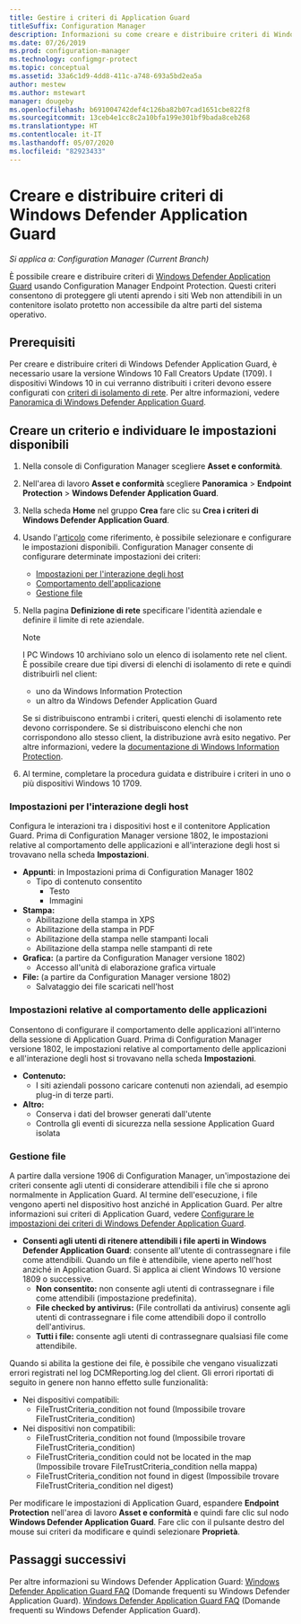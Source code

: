 ```yaml
---
title: Gestire i criteri di Application Guard
titleSuffix: Configuration Manager
description: Informazioni su come creare e distribuire criteri di Windows Defender Application Guard
ms.date: 07/26/2019
ms.prod: configuration-manager
ms.technology: configmgr-protect
ms.topic: conceptual
ms.assetid: 33a6c1d9-4dd8-411c-a748-693a5bd2ea5a
author: mestew
ms.author: mstewart
manager: dougeby
ms.openlocfilehash: b691004742def4c126ba82b07cad1651cbe822f8
ms.sourcegitcommit: 13ceb4e1cc8c2a10bfa199e301bf9bada8ceb268
ms.translationtype: HT
ms.contentlocale: it-IT
ms.lasthandoff: 05/07/2020
ms.locfileid: "82923433"
---
```

# <a name="create-and-deploy-windows-defender-application-guard-policy"></a>Creare e distribuire criteri di Windows Defender Application Guard

*Si applica a: Configuration Manager (Current Branch)*
<!-- 1351960 -->  
È possibile creare e distribuire criteri di [Windows Defender Application Guard](https://docs.microsoft.com/windows/threat-protection/windows-defender-application-guard/wd-app-guard-overview) usando Configuration Manager Endpoint Protection. Questi criteri consentono di proteggere gli utenti aprendo i siti Web non attendibili in un contenitore isolato protetto non accessibile da altre parti del sistema operativo.

## <a name="prerequisites"></a>Prerequisiti

Per creare e distribuire criteri di Windows Defender Application Guard, è necessario usare la versione Windows 10 Fall Creators Update (1709). I dispositivi Windows 10 in cui verranno distribuiti i criteri devono essere configurati con [criteri di isolamento di rete](https://docs.microsoft.com/windows/security/threat-protection/windows-defender-application-guard/configure-wd-app-guard#network-isolation-settings). Per altre informazioni, vedere [Panoramica di Windows Defender Application Guard](https://docs.microsoft.com/windows/threat-protection/windows-defender-application-guard/wd-app-guard-overview).

## <a name="create-a-policy-and-to-browse-the-available-settings"></a>Creare un criterio e individuare le impostazioni disponibili

1. Nella console di Configuration Manager scegliere **Asset e conformità**.
2. Nell'area di lavoro **Asset e conformità** scegliere **Panoramica** > **Endpoint Protection** > **Windows Defender Application Guard**.
3. Nella scheda **Home** nel gruppo **Crea** fare clic su **Crea i criteri di Windows Defender Application Guard**.
4. Usando l'[articolo](https://docs.microsoft.com/windows/security/threat-protection/windows-defender-application-guard/configure-wd-app-guard) come riferimento, è possibile selezionare e configurare le impostazioni disponibili. Configuration Manager consente di configurare determinate impostazioni dei criteri:
   - [Impostazioni per l'interazione degli host](#bkmk_HIS)
   - [Comportamento dell'applicazione](#bkmk_ABS)
   - [Gestione file](#bkmk_FM)
5. Nella pagina **Definizione di rete** specificare l'identità aziendale e definire il limite di rete aziendale.

    > [!NOTE]
    > I PC Windows 10 archiviano solo un elenco di isolamento rete nel client. È possibile creare due tipi diversi di elenchi di isolamento di rete e quindi distribuirli nel client:
    >
    >  - uno da Windows Information Protection
    >  - un altro da Windows Defender Application Guard
    >
    > Se si distribuiscono entrambi i criteri, questi elenchi di isolamento rete devono corrispondere. Se si distribuiscono elenchi che non corrispondono allo stesso client, la distribuzione avrà esito negativo. Per altre informazioni, vedere la [documentazione di Windows Information Protection](https://docs.microsoft.com/windows/security/information-protection/windows-information-protection/create-wip-policy-using-configmgr).

6. Al termine, completare la procedura guidata e distribuire i criteri in uno o più dispositivi Windows 10 1709.

### <a name="host-interaction-settings"></a><a name="bkmk_HIS"></a> Impostazioni per l'interazione degli host

Configura le interazioni tra i dispositivi host e il contenitore Application Guard. Prima di Configuration Manager versione 1802, le impostazioni relative al comportamento delle applicazioni e all'interazione degli host si trovavano nella scheda **Impostazioni**.

- **Appunti**: in Impostazioni prima di Configuration Manager 1802
  - Tipo di contenuto consentito
    - Testo
    - Immagini
- **Stampa:**
  - Abilitazione della stampa in XPS
  - Abilitazione della stampa in PDF
  - Abilitazione della stampa nelle stampanti locali
  - Abilitazione della stampa nelle stampanti di rete
- **Grafica:** (a partire da Configuration Manager versione 1802)
  - Accesso all'unità di elaborazione grafica virtuale
- **File:** (a partire da Configuration Manager versione 1802)
  - Salvataggio dei file scaricati nell'host

### <a name="application-behavior-settings"></a><a name="bkmk_ABS"></a> Impostazioni relative al comportamento delle applicazioni

Consentono di configurare il comportamento delle applicazioni all'interno della sessione di Application Guard. Prima di Configuration Manager versione 1802, le impostazioni relative al comportamento delle applicazioni e all'interazione degli host si trovavano nella scheda **Impostazioni**.

- **Contenuto:**
  - I siti aziendali possono caricare contenuti non aziendali, ad esempio plug-in di terze parti.
- **Altro:**
  - Conserva i dati del browser generati dall'utente
  - Controlla gli eventi di sicurezza nella sessione Application Guard isolata

### <a name="file-management"></a><a name="bkmk_FM"></a> Gestione file
<!--3555858-->
A partire dalla versione 1906 di Configuration Manager, un'impostazione dei criteri consente agli utenti di considerare attendibili i file che si aprono normalmente in Application Guard. Al termine dell'esecuzione, i file vengono aperti nel dispositivo host anziché in Application Guard. Per altre informazioni sui criteri di Application Guard, vedere [Configurare le impostazioni dei criteri di Windows Defender Application Guard](https://docs.microsoft.com/windows/security/threat-protection/windows-defender-application-guard/configure-wd-app-guard).

- **Consenti agli utenti di ritenere attendibili i file aperti in Windows Defender Application Guard**: consente all'utente di contrassegnare i file come attendibili. Quando un file è attendibile, viene aperto nell'host anziché in Application Guard. Si applica ai client Windows 10 versione 1809 o successive.
  - **Non consentito:** non consente agli utenti di contrassegnare i file come attendibili (impostazione predefinita).
  - **File checked by antivirus:** (File controllati da antivirus) consente agli utenti di contrassegnare i file come attendibili dopo il controllo dell'antivirus.
  - **Tutti i file:** consente agli utenti di contrassegnare qualsiasi file come attendibile.

Quando si abilita la gestione dei file, è possibile che vengano visualizzati errori registrati nel log DCMReporting.log del client. Gli errori riportati di seguito in genere non hanno effetto sulle funzionalità: <!--4619457-->

- Nei dispositivi compatibili:
  - FileTrustCriteria_condition not found (Impossibile trovare FileTrustCriteria_condition)
- Nei dispositivi non compatibili:
  - FileTrustCriteria_condition not found (Impossibile trovare FileTrustCriteria_condition)
  - FileTrustCriteria_condition could not be located in the map (Impossibile trovare FileTrustCriteria_condition nella mappa)
  - FileTrustCriteria_condition not found in digest (Impossibile trovare FileTrustCriteria_condition nel digest)

Per modificare le impostazioni di Application Guard, espandere **Endpoint Protection** nell'area di lavoro **Asset e conformità** e quindi fare clic sul nodo **Windows Defender Application Guard**. Fare clic con il pulsante destro del mouse sui criteri da modificare e quindi selezionare **Proprietà**.

## <a name="next-steps"></a>Passaggi successivi

Per altre informazioni su Windows Defender Application Guard: [Windows Defender Application Guard FAQ](https://docs.microsoft.com/windows/security/threat-protection/windows-defender-application-guard/wd-app-guard-overview) (Domande frequenti su Windows Defender Application Guard).
[Windows Defender Application Guard FAQ](https://docs.microsoft.com/windows/security/threat-protection/windows-defender-application-guard/faq-wd-app-guard) (Domande frequenti su Windows Defender Application Guard).
